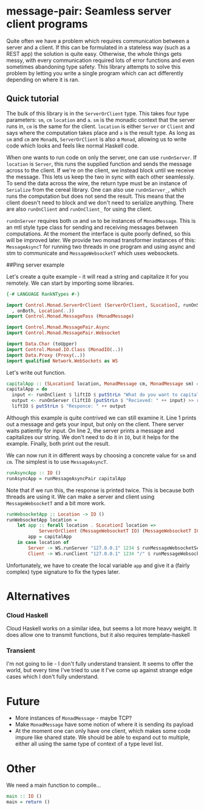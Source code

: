 # message-pair: Seamless server client programs

Quite often we have a problem which requires communication between a server and a client. If this can be formulated in a stateless way (such as a REST app) the solution is quite easy. Otherwise, the whole things gets messy, with every communication required lots of error functions and even sometimes abandoning type safety. This library attempts to solve this problem by letting you write a single program which can act differently depending on where it is ran.

## Quick tutorial

The bulk of this library is in the `ServerOrClient` type. This takes four type parameters: `sm`, `cm` `location` and `a`. `sm` is the monadic context that the server runs in, `cm` is the same for the client. `location` is either `Server` or `Client` and says where the computation takes place and `a` is the result type. As long as `sm` and `cm` are `Monad`s, `ServerOrClient` is also a `Monad`, allowing us to write code which looks and feels like normal Haskell code.

When one wants to run code on only the server, one can use `runOnServer`. If `location` is `Server`, this runs the supplied function and sends the message across to the client. If we're on the client, we instead block until we receive the message. This lets us keep the two in sync with each other seamlessly. To send the data across the wire, the return type must be an instance of `Serialize` from the cereal library. One can also use `runOnServer_`, which runs the computation but does not send the result. This means that the client doesn't need to block and we don't need to serialize anything. There are also `runOnClient` and `runOnClient_` for using the client.

`runOnServer` requires both `cm` and `sm` to be instances of `MonadMessage`. This is an mtl style type class for sending and receiving messages between computations. At the moment the interface is quite poorly defined, so this will be improved later. We provide two monad transformer instances of this: `MessageAsyncT` for running two threads in one program and using async and stm to communicate and `MessageWebsocketT` which uses websockets. 

##Ping server example

Let's create a quite example - it will read a string and capitalize it for you remotely. We can start by importing some libraries.

```haskell
{-# LANGUAGE RankNTypes #-}

import Control.Monad.ServerOrClient (ServerOrClient, SLocationI, runOnServer, runOnClient, runOnClient_
  , onBoth, Location(..))
import Control.Monad.MessagePass (MonadMessage)

import Control.Monad.MessagePair.Async
import Control.Monad.MessagePair.Websocket

import Data.Char (toUpper)
import Control.Monad.IO.Class (MonadIO(..))
import Data.Proxy (Proxy(..))
import qualified Network.WebSockets as WS
```

Let's write out function.

```haskell
capitalApp :: (SLocationI location, MonadMessage cm, MonadMessage sm) => ServerOrClient sm cm location ()
capitalApp = do
  input <- runOnClient $ liftIO $ putStrLn "What do you want to capitalize?" >> getLine
  output <- runOnServer (liftIO (putStrLn $ "Recieved: " ++ input) >> return (map toUpper input))
  liftIO $ putStrLn $ "Responce: " ++ output
```

Although this example is quite contrived we can still examine it. Line 1 prints out a message and gets your input, but only on the client. There server waits patiently for input. On line 2, the server prints a message and capitalizes our string. We don't need to do it in `IO`, but it helps for the example. Finally, both print out the result.

We can now run it in different ways by choosing a concrete value for `sm` and `cm`. The simplest is to use `MessageAsyncT`.

```haskell
runAsyncApp :: IO ()
runAsyncApp = runMessageAsyncPair capitalApp
```

Note that if we run this, the response is printed twice. This is because both threads are using it. We can make a server and client using `MessageWebsocketT` and a bit more work.

```haskell
runWebsocketApp :: Location -> IO ()
runWebsocketApp location =
    let app :: forall location . SLocationI location =>
            ServerOrClient (MessageWebsocketT IO) (MessageWebsocketT IO) location ()
        app = capitalApp
    in case location of
        Server -> WS.runServer "127.0.0.1" 1234 $ runMessageWebsocketServer app
        Client -> WS.runClient "127.0.0.1" 1234 "/" $ runMessageWebsocketClient app
```

Unfortunately, we have to create the local variable `app` and give it a (fairly complex) type signature to fix the types later.

# Alternatives

### Cloud Haskell

Cloud Haskell works on a similar idea, but seems a lot more heavy weight. It does allow one to transmit functions, but it also requires template-haskell

### Transient

I'm not going to lie - I don't fully understand transient. It seems to offer the world, but every time I've tried to use it I've come up against strange edge cases which I don't fully understand.

# Future

* More instances of `MonadMessage` - maybe TCP?
* Make `MonadMessage` have some notion of where it is sending its payload
* At the moment one can only have one client, which makes some code impure like shared state. We should be able to expand out to multiple, either all using the same type of context of a type level list.

# Other

We need a main function to compile...

```haskell
main :: IO ()
main = return ()
```
